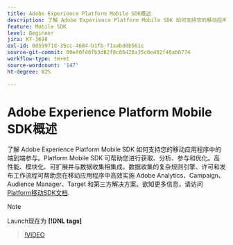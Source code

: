 ```yaml
---
title: Adobe Experience Platform Mobile SDK概述
description: 了解 Adobe Experience Platform Mobile SDK 如何支持您的移动应用程序中的端到端参与。Platform Mobile SDK 可帮助您进行获取、分析、参与和优化。高性能、模块化、可扩展并与数据收集相集成。数据收集的复杂规则引擎、许可和发布工作流程可帮助您在移动应用程序中高效实施 Adobe Analytics、Campaign、Audience Manager、Target 和第三方解决方案。
feature: Mobile SDK
level: Beginner
jira: KT-3698
exl-id: 0d55971d-35cc-4684-b1fb-f1aabd0b561c
source-git-commit: 00ef0f40fb3d82f0c06428a35c0e402f46ab6774
workflow-type: tm+mt
source-wordcount: '147'
ht-degree: 82%

---
```


# Adobe Experience Platform Mobile SDK概述

了解 Adobe Experience Platform Mobile SDK 如何支持您的移动应用程序中的端到端参与。Platform Mobile SDK 可帮助您进行获取、分析、参与和优化。高性能、模块化、可扩展并与数据收集相集成。数据收集的复杂规则引擎、许可和发布工作流程可帮助您在移动应用程序中高效实施 Adobe Analytics、Campaign、Audience Manager、Target 和第三方解决方案。欲知更多信息，请访问 [Platform移动SDK文档](https://developer.adobe.com/client-sdks/documentation/).

>[!NOTE]
>
> Launch现在为 **[!DNL tags]**

>[!VIDEO](https://video.tv.adobe.com/v/28948?learn=on)
